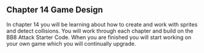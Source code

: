 <H2>Chapter 14 Game Design</H2>

In chapter 14 you will be learning about how to create and work with sprites and detect collisions. You will work through each chapter and build on the BB8 Attack Starter Code. When you are finished you will start working on your own game which you will continually upgrade.

